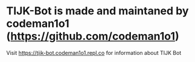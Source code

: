 # TIJK-Bot is made and maintaned by codeman1o1 (https://github.com/codeman1o1)
Visit https://tijk-bot.codeman1o1.repl.co for information about TIJK Bot
